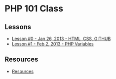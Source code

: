 PHP 101 Class
======

Lessons
---
* [Lesson #0 - Jan 26, 2013 - HTML, CSS, GITHUB](https://github.com/IndyPHP/php101/blob/master/Lesson0.md)
* [Lesson #1 - Feb 2, 2013 - PHP Variables](https://github.com/IndyPHP/php101/blob/master/Lesson1.md)

Resources
---
* [Resources](https://github.com/IndyPHP/php101/blob/master/Resources.md)


